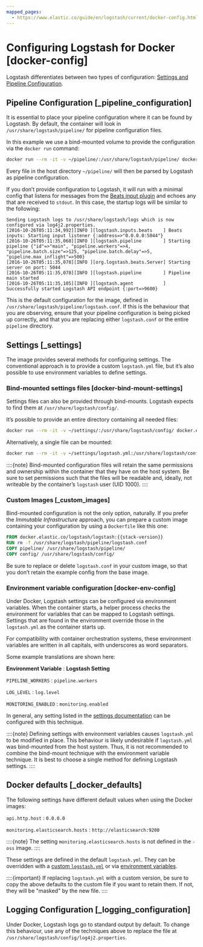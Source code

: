 ```yaml
---
mapped_pages:
  - https://www.elastic.co/guide/en/logstash/current/docker-config.html
---
```


# Configuring Logstash for Docker [docker-config]

Logstash differentiates between two types of configuration: [Settings and Pipeline Configuration](/reference/config-setting-files.md).

## Pipeline Configuration [_pipeline_configuration]

It is essential to place your pipeline configuration where it can be found by Logstash. By default, the container will look in `/usr/share/logstash/pipeline/` for pipeline configuration files.

In this example we use a bind-mounted volume to provide the configuration via the `docker run` command:

```sh subs=true
docker run --rm -it -v ~/pipeline/:/usr/share/logstash/pipeline/ docker.elastic.co/logstash/logstash:{{stack-version}}
```

Every file in the host directory `~/pipeline/` will then be parsed by Logstash as pipeline configuration.

If you don’t provide configuration to Logstash, it will run with a minimal config that listens for messages from the [Beats input plugin](logstash-docs-md://lsr/plugins-inputs-beats.md) and echoes any that are received to `stdout`. In this case, the startup logs will be similar to the following:

```text
Sending Logstash logs to /usr/share/logstash/logs which is now configured via log4j2.properties.
[2016-10-26T05:11:34,992][INFO ][logstash.inputs.beats    ] Beats inputs: Starting input listener {:address=>"0.0.0.0:5044"}
[2016-10-26T05:11:35,068][INFO ][logstash.pipeline        ] Starting pipeline {"id"=>"main", "pipeline.workers"=>4, "pipeline.batch.size"=>125, "pipeline.batch.delay"=>5, "pipeline.max_inflight"=>500}
[2016-10-26T05:11:35,078][INFO ][org.logstash.beats.Server] Starting server on port: 5044
[2016-10-26T05:11:35,078][INFO ][logstash.pipeline        ] Pipeline main started
[2016-10-26T05:11:35,105][INFO ][logstash.agent           ] Successfully started Logstash API endpoint {:port=>9600}
```

This is the default configuration for the image, defined in `/usr/share/logstash/pipeline/logstash.conf`.  If this is the behaviour that you are observing, ensure that your pipeline configuration is being picked up correctly, and that you are replacing either `logstash.conf` or the entire `pipeline` directory.


## Settings [_settings]

The image provides several methods for configuring settings. The conventional approach is to provide a custom `logstash.yml` file, but it’s also possible to use environment variables to define settings.

### Bind-mounted settings files [docker-bind-mount-settings]

Settings files can also be provided through bind-mounts. Logstash expects to find them at `/usr/share/logstash/config/`.

It’s possible to provide an entire directory containing all needed files:

```sh subs=true
docker run --rm -it -v ~/settings/:/usr/share/logstash/config/ docker.elastic.co/logstash/logstash:{{stack-version}}
```

Alternatively, a single file can be mounted:

```sh subs=true
docker run --rm -it -v ~/settings/logstash.yml:/usr/share/logstash/config/logstash.yml docker.elastic.co/logstash/logstash:{{stack-version}}
```

::::{note}
Bind-mounted configuration files will retain the same permissions and ownership within the container that they have on the host system. Be sure to set permissions such that the files will be readable and, ideally, not writeable by the container’s `logstash` user (UID 1000).
::::



### Custom Images [_custom_images]

Bind-mounted configuration is not the only option, naturally. If you prefer the *Immutable Infrastructure* approach, you can prepare a custom image containing your configuration by using a `Dockerfile` like this one:

```dockerfile subs=true
FROM docker.elastic.co/logstash/logstash:{{stack-version}}
RUN rm -f /usr/share/logstash/pipeline/logstash.conf
COPY pipeline/ /usr/share/logstash/pipeline/
COPY config/ /usr/share/logstash/config/
```

Be sure to replace or delete `logstash.conf` in your custom image, so that you don’t retain the example config from the base image.


### Environment variable configuration [docker-env-config]

Under Docker, Logstash settings can be configured via environment variables. When the container starts, a helper process checks the environment for variables that can be mapped to Logstash settings. Settings that are found in the environment override those in the `logstash.yml` as the container starts up.

For compatibility with container orchestration systems, these environment variables are written in all capitals, with underscores as word separators.

Some example translations are shown here:

**Environment Variable**
:   **Logstash Setting**

`PIPELINE_WORKERS`
:   `pipeline.workers`

`LOG_LEVEL`
:   `log.level`

`MONITORING_ENABLED`
:   `monitoring.enabled`

In general, any setting listed in the [settings documentation](/reference/logstash-settings-file.md) can be configured with this technique.

::::{note}
Defining settings with environment variables causes `logstash.yml` to be modified in place. This behaviour is likely undesirable if `logstash.yml` was bind-mounted from the host system. Thus, it is not recommended to combine the bind-mount technique with the environment variable technique. It is best to choose a single method for defining Logstash settings.
::::




## Docker defaults [_docker_defaults]

The following settings have different default values when using the Docker images:

`api.http.host`
:   `0.0.0.0`

`monitoring.elasticsearch.hosts`
:   `http://elasticsearch:9200`

::::{note}
The setting `monitoring.elasticsearch.hosts` is not defined in the `-oss` image.
::::


These settings are defined in the default `logstash.yml`. They can be overridden with a [custom `logstash.yml`](#docker-bind-mount-settings) or via [environment variables](#docker-env-config).

::::{important}
If replacing `logstash.yml` with a custom version, be sure to copy the above defaults to the custom file if you want to retain them. If not, they will be "masked" by the new file.
::::



## Logging Configuration [_logging_configuration]

Under Docker, Logstash logs go to standard output by default. To change this behaviour, use any of the techniques above to replace the file at `/usr/share/logstash/config/log4j2.properties`.
